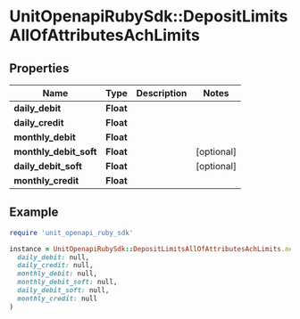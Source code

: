 # UnitOpenapiRubySdk::DepositLimitsAllOfAttributesAchLimits

## Properties

| Name | Type | Description | Notes |
| ---- | ---- | ----------- | ----- |
| **daily_debit** | **Float** |  |  |
| **daily_credit** | **Float** |  |  |
| **monthly_debit** | **Float** |  |  |
| **monthly_debit_soft** | **Float** |  | [optional] |
| **daily_debit_soft** | **Float** |  | [optional] |
| **monthly_credit** | **Float** |  |  |

## Example

```ruby
require 'unit_openapi_ruby_sdk'

instance = UnitOpenapiRubySdk::DepositLimitsAllOfAttributesAchLimits.new(
  daily_debit: null,
  daily_credit: null,
  monthly_debit: null,
  monthly_debit_soft: null,
  daily_debit_soft: null,
  monthly_credit: null
)
```

